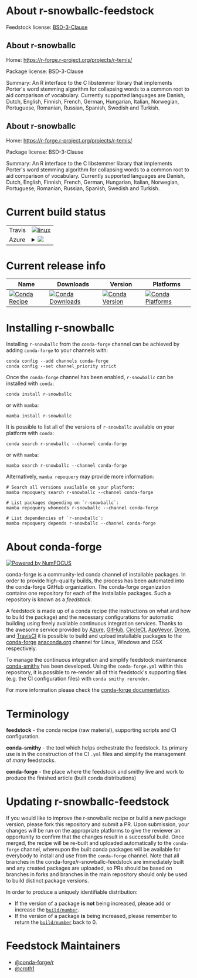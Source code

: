 About r-snowballc-feedstock
===========================

Feedstock license: [BSD-3-Clause](https://github.com/conda-forge/r-snowballc-feedstock/blob/main/LICENSE.txt)


About r-snowballc
-----------------

Home: https://r-forge.r-project.org/projects/r-temis/

Package license: BSD-3-Clause

Summary: An R interface to the C libstemmer library that implements Porter's word stemming algorithm for collapsing words to a common root to aid comparison of vocabulary. Currently supported languages are Danish, Dutch, English, Finnish, French, German, Hungarian, Italian, Norwegian, Portuguese, Romanian, Russian, Spanish, Swedish and Turkish.

About r-snowballc
-----------------

Home: https://r-forge.r-project.org/projects/r-temis/

Package license: BSD-3-Clause

Summary: An R interface to the C libstemmer library that implements Porter's word stemming algorithm for collapsing words to a common root to aid comparison of vocabulary. Currently supported languages are Danish, Dutch, English, Finnish, French, German, Hungarian, Italian, Norwegian, Portuguese, Romanian, Russian, Spanish, Swedish and Turkish.

Current build status
====================


<table><tr>
    <td>Travis</td>
    <td>
      <a href="https://app.travis-ci.com/conda-forge/r-snowballc-feedstock">
        <img alt="linux" src="https://img.shields.io/travis/com/conda-forge/r-snowballc-feedstock/main.svg?label=Linux">
      </a>
    </td>
  </tr>
    
  <tr>
    <td>Azure</td>
    <td>
      <details>
        <summary>
          <a href="https://dev.azure.com/conda-forge/feedstock-builds/_build/latest?definitionId=1638&branchName=main">
            <img src="https://dev.azure.com/conda-forge/feedstock-builds/_apis/build/status/r-snowballc-feedstock?branchName=main">
          </a>
        </summary>
        <table>
          <thead><tr><th>Variant</th><th>Status</th></tr></thead>
          <tbody><tr>
              <td>linux_64_r_base4.2</td>
              <td>
                <a href="https://dev.azure.com/conda-forge/feedstock-builds/_build/latest?definitionId=1638&branchName=main">
                  <img src="https://dev.azure.com/conda-forge/feedstock-builds/_apis/build/status/r-snowballc-feedstock?branchName=main&jobName=linux&configuration=linux%20linux_64_r_base4.2" alt="variant">
                </a>
              </td>
            </tr><tr>
              <td>linux_64_r_base4.3</td>
              <td>
                <a href="https://dev.azure.com/conda-forge/feedstock-builds/_build/latest?definitionId=1638&branchName=main">
                  <img src="https://dev.azure.com/conda-forge/feedstock-builds/_apis/build/status/r-snowballc-feedstock?branchName=main&jobName=linux&configuration=linux%20linux_64_r_base4.3" alt="variant">
                </a>
              </td>
            </tr><tr>
              <td>linux_aarch64_r_base4.2</td>
              <td>
                <a href="https://dev.azure.com/conda-forge/feedstock-builds/_build/latest?definitionId=1638&branchName=main">
                  <img src="https://dev.azure.com/conda-forge/feedstock-builds/_apis/build/status/r-snowballc-feedstock?branchName=main&jobName=linux&configuration=linux%20linux_aarch64_r_base4.2" alt="variant">
                </a>
              </td>
            </tr><tr>
              <td>linux_aarch64_r_base4.3</td>
              <td>
                <a href="https://dev.azure.com/conda-forge/feedstock-builds/_build/latest?definitionId=1638&branchName=main">
                  <img src="https://dev.azure.com/conda-forge/feedstock-builds/_apis/build/status/r-snowballc-feedstock?branchName=main&jobName=linux&configuration=linux%20linux_aarch64_r_base4.3" alt="variant">
                </a>
              </td>
            </tr><tr>
              <td>linux_ppc64le_r_base4.2</td>
              <td>
                <a href="https://dev.azure.com/conda-forge/feedstock-builds/_build/latest?definitionId=1638&branchName=main">
                  <img src="https://dev.azure.com/conda-forge/feedstock-builds/_apis/build/status/r-snowballc-feedstock?branchName=main&jobName=linux&configuration=linux%20linux_ppc64le_r_base4.2" alt="variant">
                </a>
              </td>
            </tr><tr>
              <td>linux_ppc64le_r_base4.3</td>
              <td>
                <a href="https://dev.azure.com/conda-forge/feedstock-builds/_build/latest?definitionId=1638&branchName=main">
                  <img src="https://dev.azure.com/conda-forge/feedstock-builds/_apis/build/status/r-snowballc-feedstock?branchName=main&jobName=linux&configuration=linux%20linux_ppc64le_r_base4.3" alt="variant">
                </a>
              </td>
            </tr><tr>
              <td>osx_64_r_base4.2</td>
              <td>
                <a href="https://dev.azure.com/conda-forge/feedstock-builds/_build/latest?definitionId=1638&branchName=main">
                  <img src="https://dev.azure.com/conda-forge/feedstock-builds/_apis/build/status/r-snowballc-feedstock?branchName=main&jobName=osx&configuration=osx%20osx_64_r_base4.2" alt="variant">
                </a>
              </td>
            </tr><tr>
              <td>osx_64_r_base4.3</td>
              <td>
                <a href="https://dev.azure.com/conda-forge/feedstock-builds/_build/latest?definitionId=1638&branchName=main">
                  <img src="https://dev.azure.com/conda-forge/feedstock-builds/_apis/build/status/r-snowballc-feedstock?branchName=main&jobName=osx&configuration=osx%20osx_64_r_base4.3" alt="variant">
                </a>
              </td>
            </tr><tr>
              <td>osx_arm64_r_base4.2</td>
              <td>
                <a href="https://dev.azure.com/conda-forge/feedstock-builds/_build/latest?definitionId=1638&branchName=main">
                  <img src="https://dev.azure.com/conda-forge/feedstock-builds/_apis/build/status/r-snowballc-feedstock?branchName=main&jobName=osx&configuration=osx%20osx_arm64_r_base4.2" alt="variant">
                </a>
              </td>
            </tr><tr>
              <td>osx_arm64_r_base4.3</td>
              <td>
                <a href="https://dev.azure.com/conda-forge/feedstock-builds/_build/latest?definitionId=1638&branchName=main">
                  <img src="https://dev.azure.com/conda-forge/feedstock-builds/_apis/build/status/r-snowballc-feedstock?branchName=main&jobName=osx&configuration=osx%20osx_arm64_r_base4.3" alt="variant">
                </a>
              </td>
            </tr><tr>
              <td>win_64</td>
              <td>
                <a href="https://dev.azure.com/conda-forge/feedstock-builds/_build/latest?definitionId=1638&branchName=main">
                  <img src="https://dev.azure.com/conda-forge/feedstock-builds/_apis/build/status/r-snowballc-feedstock?branchName=main&jobName=win&configuration=win%20win_64_" alt="variant">
                </a>
              </td>
            </tr>
          </tbody>
        </table>
      </details>
    </td>
  </tr>
</table>

Current release info
====================

| Name | Downloads | Version | Platforms |
| --- | --- | --- | --- |
| [![Conda Recipe](https://img.shields.io/badge/recipe-r--snowballc-green.svg)](https://anaconda.org/conda-forge/r-snowballc) | [![Conda Downloads](https://img.shields.io/conda/dn/conda-forge/r-snowballc.svg)](https://anaconda.org/conda-forge/r-snowballc) | [![Conda Version](https://img.shields.io/conda/vn/conda-forge/r-snowballc.svg)](https://anaconda.org/conda-forge/r-snowballc) | [![Conda Platforms](https://img.shields.io/conda/pn/conda-forge/r-snowballc.svg)](https://anaconda.org/conda-forge/r-snowballc) |

Installing r-snowballc
======================

Installing `r-snowballc` from the `conda-forge` channel can be achieved by adding `conda-forge` to your channels with:

```
conda config --add channels conda-forge
conda config --set channel_priority strict
```

Once the `conda-forge` channel has been enabled, `r-snowballc` can be installed with `conda`:

```
conda install r-snowballc
```

or with `mamba`:

```
mamba install r-snowballc
```

It is possible to list all of the versions of `r-snowballc` available on your platform with `conda`:

```
conda search r-snowballc --channel conda-forge
```

or with `mamba`:

```
mamba search r-snowballc --channel conda-forge
```

Alternatively, `mamba repoquery` may provide more information:

```
# Search all versions available on your platform:
mamba repoquery search r-snowballc --channel conda-forge

# List packages depending on `r-snowballc`:
mamba repoquery whoneeds r-snowballc --channel conda-forge

# List dependencies of `r-snowballc`:
mamba repoquery depends r-snowballc --channel conda-forge
```


About conda-forge
=================

[![Powered by
NumFOCUS](https://img.shields.io/badge/powered%20by-NumFOCUS-orange.svg?style=flat&colorA=E1523D&colorB=007D8A)](https://numfocus.org)

conda-forge is a community-led conda channel of installable packages.
In order to provide high-quality builds, the process has been automated into the
conda-forge GitHub organization. The conda-forge organization contains one repository
for each of the installable packages. Such a repository is known as a *feedstock*.

A feedstock is made up of a conda recipe (the instructions on what and how to build
the package) and the necessary configurations for automatic building using freely
available continuous integration services. Thanks to the awesome service provided by
[Azure](https://azure.microsoft.com/en-us/services/devops/), [GitHub](https://github.com/),
[CircleCI](https://circleci.com/), [AppVeyor](https://www.appveyor.com/),
[Drone](https://cloud.drone.io/welcome), and [TravisCI](https://travis-ci.com/)
it is possible to build and upload installable packages to the
[conda-forge](https://anaconda.org/conda-forge) [anaconda.org](https://anaconda.org/)
channel for Linux, Windows and OSX respectively.

To manage the continuous integration and simplify feedstock maintenance
[conda-smithy](https://github.com/conda-forge/conda-smithy) has been developed.
Using the ``conda-forge.yml`` within this repository, it is possible to re-render all of
this feedstock's supporting files (e.g. the CI configuration files) with ``conda smithy rerender``.

For more information please check the [conda-forge documentation](https://conda-forge.org/docs/).

Terminology
===========

**feedstock** - the conda recipe (raw material), supporting scripts and CI configuration.

**conda-smithy** - the tool which helps orchestrate the feedstock.
                   Its primary use is in the construction of the CI ``.yml`` files
                   and simplify the management of *many* feedstocks.

**conda-forge** - the place where the feedstock and smithy live and work to
                  produce the finished article (built conda distributions)


Updating r-snowballc-feedstock
==============================

If you would like to improve the r-snowballc recipe or build a new
package version, please fork this repository and submit a PR. Upon submission,
your changes will be run on the appropriate platforms to give the reviewer an
opportunity to confirm that the changes result in a successful build. Once
merged, the recipe will be re-built and uploaded automatically to the
`conda-forge` channel, whereupon the built conda packages will be available for
everybody to install and use from the `conda-forge` channel.
Note that all branches in the conda-forge/r-snowballc-feedstock are
immediately built and any created packages are uploaded, so PRs should be based
on branches in forks and branches in the main repository should only be used to
build distinct package versions.

In order to produce a uniquely identifiable distribution:
 * If the version of a package **is not** being increased, please add or increase
   the [``build/number``](https://docs.conda.io/projects/conda-build/en/latest/resources/define-metadata.html#build-number-and-string).
 * If the version of a package **is** being increased, please remember to return
   the [``build/number``](https://docs.conda.io/projects/conda-build/en/latest/resources/define-metadata.html#build-number-and-string)
   back to 0.

Feedstock Maintainers
=====================

* [@conda-forge/r](https://github.com/conda-forge/r/)
* [@croth1](https://github.com/croth1/)

